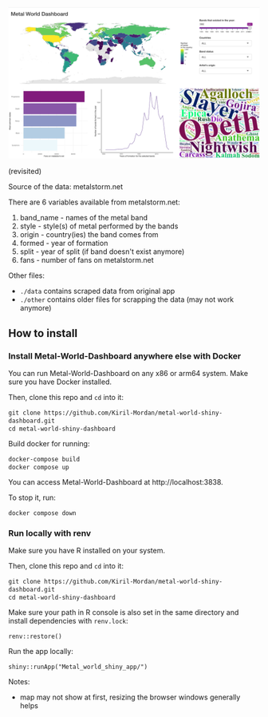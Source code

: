 ![](./other/example.png)

(revisited)

Source of the data: metalstorm.net

There are 6 variables available from metalstorm.net:

1. band_name - names of the metal band 
2. style - style(s) of metal performed by the bands
3. origin - country(ies) the band comes from
4. formed - year of formation
5. split - year of split (if band doesn't exist anymore)
6. fans - number of fans on metalstorm.net 


Other files:

* `./data` contains scraped data from original app
* `./other` contains older files for scrapping the data (may not work anymore)


## How to install

### Install Metal-World-Dashboard anywhere else with Docker

You can run Metal-World-Dashboard on any x86 or arm64 system. Make sure you have Docker installed.

Then, clone this repo and `cd` into it:

```
git clone https://github.com/Kiril-Mordan/metal-world-shiny-dashboard.git
cd metal-world-shiny-dashboard
```

Build docker for running: 

```
docker-compose build
docker compose up
```

You can access Metal-World-Dashboard at http://localhost:3838.

To stop it, run:

```
docker compose down
```

### Run locally with renv

Make sure you have R installed on your system.

Then, clone this repo and `cd` into it:

```
git clone https://github.com/Kiril-Mordan/metal-world-shiny-dashboard.git
cd metal-world-shiny-dashboard
```

Make sure your path in R console is also set in the same directory and
install dependencies with `renv.lock`:

```
renv::restore()
```

Run the app locally:

```
shiny::runApp("Metal_world_shiny_app/")
```

Notes:

* map may not show at first, resizing the browser windows generally helps
